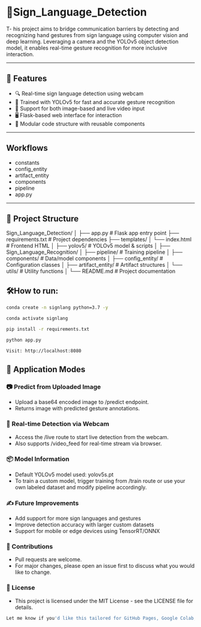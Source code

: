# 🚀Sign_Language_Detection
T- his project aims to bridge communication barriers by detecting and recognizing hand gestures from sign language using computer vision and deep learning. Leveraging a camera and the YOLOv5 object detection model, it enables real-time gesture recognition for more inclusive interaction.

---

## 🚀 Features

- 🔍 Real-time sign language detection using webcam
- 🧠 Trained with YOLOv5 for fast and accurate gesture recognition
- 📸 Support for both image-based and live video input
- 🖥️ Flask-based web interface for interaction
- 🔧 Modular code structure with reusable components

---

## Workflows

- constants
- config_entity
- artifact_entity
- components
- pipeline
- app.py

---

## 📁 Project Structure

Sign_Language_Detection/
│
├── app.py # Flask app entry point
├── requirements.txt # Project dependencies
├── templates/
│ └── index.html # Frontend HTML
│
├── yolov5/ # YOLOv5 model & scripts
│
├── Sign_Language_Recognition/
│ ├── pipeline/ # Training pipeline
│ ├── components/ # Data/model components
│ ├── config_entity/ # Configuration classes
│ ├── artifact_entity/ # Artifact structures
│ └── utils/ # Utility functions
│
└── README.md # Project documentation


## 🛠️How to run:

```bash
conda create -n signlang python=3.7 -y
```


```bash
conda activate signlang
```


```bash
pip install -r requirements.txt
```

```bash
python app.py
```

```bash
Visit: http://localhost:8080
```

## 📸 Application Modes

### 📷 Predict from Uploaded Image
- Upload a base64 encoded image to /predict endpoint.
- Returns image with predicted gesture annotations.

### 🎥 Real-time Detection via Webcam
- Access the /live route to start live detection from the webcam.
- Also supports /video_feed for real-time stream via browser.

### 📦 Model Information
- Default YOLOv5 model used: yolov5s.pt
- To train a custom model, trigger training from /train route or use your own labeled dataset and modify pipeline accordingly.

### ✍️ Future Improvements
- Add support for more sign languages and gestures
- Improve detection accuracy with larger custom datasets
- Support for mobile or edge devices using TensorRT/ONNX

### 🤝 Contributions
- Pull requests are welcome. 
- For major changes, please open an issue first to discuss what you would like to change.

### 📄 License
- This project is licensed under the MIT License - see the LICENSE file for details.

```bash
Let me know if you'd like this tailored for GitHub Pages, Google Colab, or as a research repository with citation support.

```